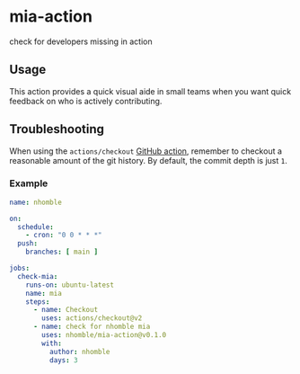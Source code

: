 # mia-action
check for developers missing in action

## Usage
This action provides a quick visual aide in small teams when you want quick feedback on who is actively contributing.

## Troubleshooting
When using the `actions/checkout` [GitHub action](https://github.com/actions/checkout), remember to checkout a reasonable amount of the git history. By default, the commit depth is just `1`.

### Example
```yml
name: nhomble

on:
  schedule:
    - cron: "0 0 * * *"
  push:
    branches: [ main ]

jobs:
  check-mia:
    runs-on: ubuntu-latest
    name: mia
    steps:
      - name: Checkout
        uses: actions/checkout@v2
      - name: check for nhomble mia
        uses: nhomble/mia-action@v0.1.0
        with:
          author: nhomble
          days: 3
```
